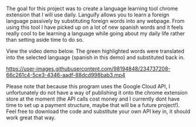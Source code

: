The goal for this project was to create a language learning tool chrome extension that I will use daily. Languify allows you to learn a foreign language passively by substituting foreign words into any webpage. From using this tool I have picked up on a lot of new spanish words and it feels really cool to be learning a language while going about my daily life rather than setting aside time to do so. 

View the video demo below. The green highlighted words were translated into the selected language (spanish in this demo) and substituted back in. 

https://user-images.githubusercontent.com/98194848/234737208-66c261c4-5ce3-4346-aadf-88dcd998bab3.mp4



Please note that because this program uses the Google Cloud API, I unfortunately do not have a way of publishing it onto the chrome extension store at the moment (the API calls cost money and I currently dont have time to set up a payment structure, maybe that will be a future project!). Feel free to download the code and substitute your own API key in, it should work great that way. 
